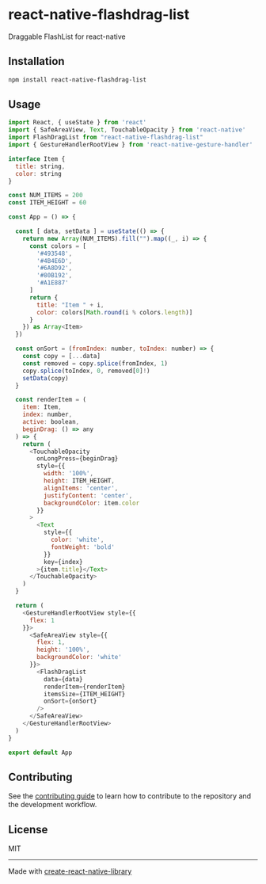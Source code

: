 # react-native-flashdrag-list

Draggable FlashList for react-native

## Installation

```sh
npm install react-native-flashdrag-list
```

## Usage

```js
import React, { useState } from 'react'
import { SafeAreaView, Text, TouchableOpacity } from 'react-native'
import FlashDragList from "react-native-flashdrag-list"
import { GestureHandlerRootView } from 'react-native-gesture-handler'

interface Item {
  title: string,
  color: string
}

const NUM_ITEMS = 200
const ITEM_HEIGHT = 60

const App = () => {

  const [ data, setData ] = useState(() => {
    return new Array(NUM_ITEMS).fill("").map((_, i) => {
      const colors = [
        '#493548',
        '#4B4E6D',
        '#6A8D92',
        '#80B192',
        '#A1E887'
      ]
      return {
        title: "Item " + i,
        color: colors[Math.round(i % colors.length)]
      }
    }) as Array<Item>
  })

  const onSort = (fromIndex: number, toIndex: number) => {
    const copy = [...data]
    const removed = copy.splice(fromIndex, 1)
    copy.splice(toIndex, 0, removed[0]!)
    setData(copy)
  }

  const renderItem = (
    item: Item,
    index: number,
    active: boolean,
    beginDrag: () => any
  ) => {
    return (
      <TouchableOpacity
        onLongPress={beginDrag}
        style={{
          width: '100%',
          height: ITEM_HEIGHT,
          alignItems: 'center',
          justifyContent: 'center',
          backgroundColor: item.color
        }}
      >
        <Text
          style={{
            color: 'white',
            fontWeight: 'bold'
          }}
          key={index}
        >{item.title}</Text>
      </TouchableOpacity>
    )
  }

  return (
    <GestureHandlerRootView style={{
      flex: 1
    }}>
      <SafeAreaView style={{
        flex: 1,
        height: '100%',
        backgroundColor: 'white'
      }}>
        <FlashDragList
          data={data}
          renderItem={renderItem}
          itemsSize={ITEM_HEIGHT}
          onSort={onSort}
        />
      </SafeAreaView>
    </GestureHandlerRootView>
  )
}

export default App

```

## Contributing

See the [contributing guide](CONTRIBUTING.md) to learn how to contribute to the repository and the development workflow.

## License

MIT

---

Made with [create-react-native-library](https://github.com/callstack/react-native-builder-bob)
